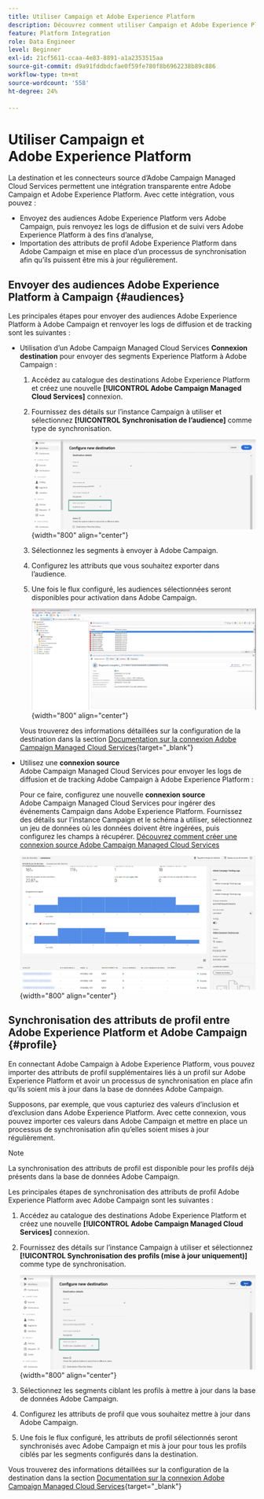 ```yaml
---
title: Utiliser Campaign et Adobe Experience Platform
description: Découvrez comment utiliser Campaign et Adobe Experience Platform
feature: Platform Integration
role: Data Engineer
level: Beginner
exl-id: 21cf5611-ccaa-4e83-8891-a1a2353515aa
source-git-commit: d9a91fddbdcfae0f59fe780f8b6962238b89c886
workflow-type: tm+mt
source-wordcount: '558'
ht-degree: 24%

---
```


# Utiliser Campaign et Adobe Experience Platform

La destination et les connecteurs source d’Adobe Campaign Managed Cloud Services permettent une intégration transparente entre Adobe Campaign et Adobe Experience Platform. Avec cette intégration, vous pouvez :

* Envoyez des audiences Adobe Experience Platform vers Adobe Campaign, puis renvoyez les logs de diffusion et de suivi vers Adobe Experience Platform à des fins d’analyse,
* Importation des attributs de profil Adobe Experience Platform dans Adobe Campaign et mise en place d’un processus de synchronisation afin qu’ils puissent être mis à jour régulièrement.

## Envoyer des audiences Adobe Experience Platform à Campaign {#audiences}

Les principales étapes pour envoyer des audiences Adobe Experience Platform à Adobe Campaign et renvoyer les logs de diffusion et de tracking sont les suivantes :

* Utilisation d’un Adobe Campaign Managed Cloud Services **Connexion destination** pour envoyer des segments Experience Platform à Adobe Campaign :

   1. Accédez au catalogue des destinations Adobe Experience Platform et créez une nouvelle **[!UICONTROL Adobe Campaign Managed Cloud Services]** connexion.
   1. Fournissez des détails sur l’instance Campaign à utiliser et sélectionnez **[!UICONTROL Synchronisation de l’audience]** comme type de synchronisation.

      ![](assets/aep-audience-sync.png){width="800" align="center"}

   1. Sélectionnez les segments à envoyer à Adobe Campaign.
   1. Configurez les attributs que vous souhaitez exporter dans l’audience.
   1. Une fois le flux configuré, les audiences sélectionnées seront disponibles pour activation dans Adobe Campaign.

      ![](assets/aep-destination.png){width="800" align="center"}

  Vous trouverez des informations détaillées sur la configuration de la destination dans la section [Documentation sur la connexion Adobe Campaign Managed Cloud Services](https://www.adobe.com/go/destinations-adobe-campaign-managed-cloud-services-en){target="_blank"}

* Utilisez une **connexion source** Adobe Campaign Managed Cloud Services pour envoyer les logs de diffusion et de tracking Adobe Campaign à Adobe Experience Platform :

  Pour ce faire, configurez une nouvelle **connexion source** Adobe Campaign Managed Cloud Services pour ingérer des événements Campaign dans Adobe Experience Platform. Fournissez des détails sur l’instance Campaign et le schéma à utiliser, sélectionnez un jeu de données où les données doivent être ingérées, puis configurez les champs à récupérer. [Découvrez comment créer une connexion source Adobe Campaign Managed Cloud Services](https://www.adobe.com/go/sources-campaign-ui-en)

  ![](assets/aep-logs.png){width="800" align="center"}

## Synchronisation des attributs de profil entre Adobe Experience Platform et Adobe Campaign {#profile}

En connectant Adobe Campaign à Adobe Experience Platform, vous pouvez importer des attributs de profil supplémentaires liés à un profil sur Adobe Experience Platform et avoir un processus de synchronisation en place afin qu’ils soient mis à jour dans la base de données Adobe Campaign.

Supposons, par exemple, que vous capturiez des valeurs d’inclusion et d’exclusion dans Adobe Experience Platform. Avec cette connexion, vous pouvez importer ces valeurs dans Adobe Campaign et mettre en place un processus de synchronisation afin qu’elles soient mises à jour régulièrement.

>[!NOTE]
>
>La synchronisation des attributs de profil est disponible pour les profils déjà présents dans la base de données Adobe Campaign.

Les principales étapes de synchronisation des attributs de profil Adobe Experience Platform avec Adobe Campaign sont les suivantes :

1. Accédez au catalogue des destinations Adobe Experience Platform et créez une nouvelle **[!UICONTROL Adobe Campaign Managed Cloud Services]** connexion.
1. Fournissez des détails sur l’instance Campaign à utiliser et sélectionnez **[!UICONTROL Synchronisation des profils (mise à jour uniquement)]** comme type de synchronisation.

   ![](assets/aep-profile-sync.png){width="800" align="center"}

1. Sélectionnez les segments ciblant les profils à mettre à jour dans la base de données Adobe Campaign.
1. Configurez les attributs de profil que vous souhaitez mettre à jour dans Adobe Campaign.
1. Une fois le flux configuré, les attributs de profil sélectionnés seront synchronisés avec Adobe Campaign et mis à jour pour tous les profils ciblés par les segments configurés dans la destination.

Vous trouverez des informations détaillées sur la configuration de la destination dans la section [Documentation sur la connexion Adobe Campaign Managed Cloud Services](https://www.adobe.com/go/destinations-adobe-campaign-managed-cloud-services-en){target="_blank"}